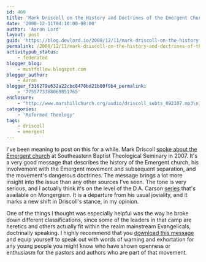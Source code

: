 ```yaml
---
id: 469
title: 'Mark Driscoll on the History and Doctrines of the Emergent Church Movement'
date: '2008-12-11T04:10:00-08:00'
author: 'Aaron Lord'
layout: post
guid: 'https://blog.devlord.io/2008/12/11/mark-driscoll-on-the-history-and-doctrines-of-the-emergent-church-movement/'
permalink: /2008/12/11/mark-driscoll-on-the-history-and-doctrines-of-the-emergent-church-movement/
activitypub_status:
    - federated
blogger_blog:
    - mustfollow.blogspot.com
blogger_author:
    - Aaron
blogger_f316279e632a22cbc8478bd21b80f9b4_permalink:
    - '7755773388069851765'
enclosure:
    - "http://www.marshillchurch.org/audio/driscoll_sebts_092107.mp3\n184\naudio/mpeg\n"
categories:
    - 'Reformed Theology'
tags:
    - driscoll
    - emergent
---
```


I've been meaning to post on this for a while. Mark Driscoll <a href="http://www.marshillchurch.org/audio/driscoll_sebts_092107.mp3">spoke about the Emergent church</a> at Southeastern Baptist Theological Seminary in 2007. It's a very good message that describes the history of the Emergent church, his involvement with the Emergent movement and subsequent separation, and the movement's dangerous doctrines. The message brings a lot more insight into the issue than any other sources I've seen. The tone is very serious, and I actually think it's on the level of the D.A. Carson <a href="http://www.monergism.com/directory/link_category/Audio-and-Multimedia/All-Speakers-Lectures-and-Sermons/DA-Carson/Emergent-Church/">series</a> that's available on Mongergism. It is a departure from his usual joviality, and it marks a new shift in Driscoll's stance, in my opinion.

One of the things I thought was especially helpful was the way he broke down different classifications, since some of the leaders in that camp are heretics and others actually fit within the realm mainstream Evangelicals, doctrinally speaking. I highly recommend that you <a href="http://www.marshillchurch.org/audio/driscoll_sebts_092107.mp3">download this message</a> and equip yourself to speak out with words of warning and exhortation for any young people you might know who have shown openness or enthusiasm for the pastors and authors who are part of that movement.